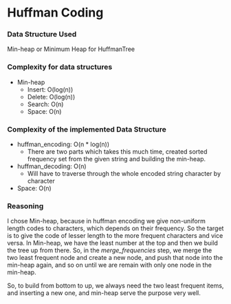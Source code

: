 # Huffman Coding
### Data Structure Used
Min-heap or Minimum Heap for HuffmanTree

### Complexity for data structures
- Min-heap
    - Insert: O(log(n))
    - Delete: O(log(n))
    - Search: O(n)
    - Space:  O(n)

### Complexity of the implemented Data Structure
   - huffman_encoding:  O(n * log(n))
        - There are two parts which takes this much time, created sorted frequency set from the given string and building the min-heap.
   - huffman_decoding:   O(n)
     - Will have to traverse through the whole encoded string character by character
   - Space: O(n)

### Reasoning
I chose Min-heap, because in huffman encoding we give non-uniform length codes to characters, which depends on their frequency.
So the target is to give the code of lesser length to the more frequent characters and vice versa.
In Min-heap, we have the least number at the top and then we build the tree up from there. So, in the _merge_frequencies_ step,
we merge the two least frequent node and create a new node, and push that node into the min-heap again, and so on until we are remain with only one node in the min-heap.

So, to build from bottom to up, we always need the two least frequent items, and inserting a new one, and min-heap serve the purpose very well.
